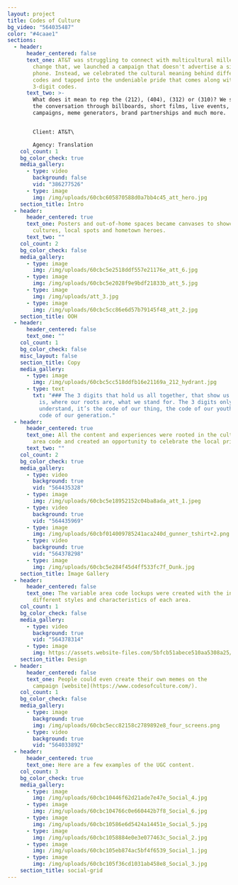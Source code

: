 ```yaml
---
layout: project
title: Codes of Culture
bg_video: "564035487"
color: "#4caae1"
sections:
  - header:
      header_centered: false
      text_one: AT&T was struggling to connect with multicultural millennials. And to
        change that, we launched a campaign that doesn't advertise a single
        phone. Instead, we celebrated the cultural meaning behind different area
        codes and tapped into the undeniable pride that comes along with the
        3-digit codes.
      text_two: >-
        What does it mean to rep the (212), (404), (312) or (310)? We started
        the conversation through billboards, short films, live events, radio
        campaigns, meme generators, brand partnerships and much more.


        Client: AT&T\

        Agency: Translation
    col_count: 1
    bg_color_check: true
    media_gallery:
      - type: video
        background: false
        vid: "386277526"
      - type: image
        img: /img/uploads/60cbc605870588d0a7bb4c45_att_hero.jpg
    section_title: Intro
  - header:
      header_centered: true
      text_one: Posters and out-of-home spaces became canvases to showcase different
        cultures, local spots and hometown heroes.
      text_two: ""
    col_count: 2
    bg_color_check: false
    media_gallery:
      - type: image
        img: /img/uploads/60cbc5e2518ddf557e21176e_att_6.jpg
      - type: image
        img: /img/uploads/60cbc5e2028f9e9bdf21833b_att_5.jpg
      - type: image
        img: /img/uploads/att_3.jpg
      - type: image
        img: /img/uploads/60cbc5cc86e6d57b79145f48_att_2.jpg
    section_title: OOH
  - header:
      header_centered: false
      text_one: ""
    col_count: 1
    bg_color_check: false
    misc_layout: false
    section_title: Copy
    media_gallery:
      - type: image
        img: /img/uploads/60cbc5cc518ddfb16e21169a_212_hydrant.jpg
      - type: text
        txt: "### The 3 digits that hold us all together, that show us where our home
          is, where our roots are, what we stand for. The 3 digits only we can
          understand, it’s the code of our thing, the code of our youth, the
          code of our generation."
  - header:
      header_centered: true
      text_one: All the content and experiences were rooted in the culture of each
        area code and created an opportunity to celebrate the local pride.
      text_two: ""
    col_count: 2
    bg_color_check: true
    media_gallery:
      - type: video
        background: true
        vid: "564435328"
      - type: image
        img: /img/uploads/60cbc5e18952152c04ba8ada_att_1.jpeg
      - type: video
        background: true
        vid: "564435969"
      - type: image
        img: /img/uploads/60cbf014009785241aca240d_gunner_tshirt+2.png
      - type: video
        background: true
        vid: "564378298"
      - type: image
        img: /img/uploads/60cbc5e284f45d4ff533fc7f_Dunk.jpg
    section_title: Image Gallery
  - header:
      header_centered: false
      text_one: The variable area code lockups were created with the influence of
        different styles and characteristics of each area.
    col_count: 1
    bg_color_check: false
    media_gallery:
      - type: video
        background: true
        vid: "564378314"
      - type: image
        img: https://assets.website-files.com/5bfcb51abece510aa5308a25/60cbf077cfa5155d40266f55_212%20typography.jpg
    section_title: Design
  - header:
      header_centered: false
      text_one: People could even create their own memes on the
        campaign [website](https://www.codesofculture.com/).
    col_count: 1
    bg_color_check: false
    media_gallery:
      - type: image
        background: true
        img: /img/uploads/60cbc5ecc82158c2789892e8_four_screens.png
      - type: video
        background: true
        vid: "564033892"
  - header:
      header_centered: true
      text_one: Here are a few examples of the UGC content.
    col_count: 3
    bg_color_check: true
    media_gallery:
      - type: image
        img: /img/uploads/60cbc10446f62d21ade7e47e_Social_4.jpg
      - type: image
        img: /img/uploads/60cbc104766c0e660442b7f8_Social_6.jpg
      - type: image
        img: /img/uploads/60cbc10586e6d5424a14451e_Social_5.jpg
      - type: image
        img: /img/uploads/60cbc1058884e0e3e077463c_Social_2.jpg
      - type: image
        img: /img/uploads/60cbc105eb874ac5bf4f6539_Social_1.jpg
      - type: image
        img: /img/uploads/60cbc105f36cd1031ab458e8_Social_3.jpg
    section_title: social-grid
---
```

